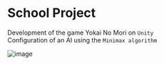 # School Project
Development of the game Yokai No Mori on `Unity`\
Configuration of an AI using the `Minimax algorithm` 

![image](https://github.com/user-attachments/assets/a1157094-7246-4fe4-a225-9ad96d6ec0d4)
